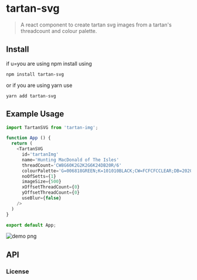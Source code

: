 # tartan-svg

> A react component to create tartan svg images from a tartan's threadcount and colour palette.

## Install
if u=you are using npm install using
```
npm install tartan-svg 
```
or if you are using yarn use
```
yarn add tartan-svg
```

## Example Usage
```js
import TartanSVG from 'tartan-img';

function App () {
  return (
    <TartanSVG
      id='tartanImg'
      name='Hunting MacDonald of The Isles'
      threadCount='CW8G60K2G2K2G6K24DB20R/6'
      colourPalette='G=006818GREEN;K=101010BLACK;CW=FCFCFCCLEAR;DB=202060DARK BLUE;R=C80000RED;'
      noOfSetts={1}
      imageSize={500}
      xOffsetThreadCount={0}
      yOffsetThreadCount={0}
      useBlur={false}
    />
  )
}

export default App;
```

![demo png](https://github.com/unclububs/tartan-svg/images/master/macdonald-tartan.png)


## API

### License

